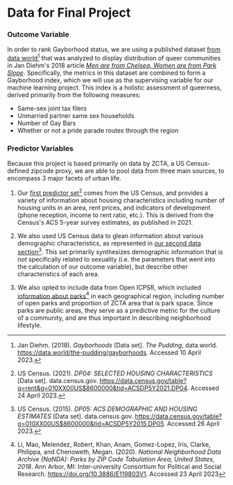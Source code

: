 # Data for Final Project

### Outcome Variable

In order to rank Gayborhood status, we are using a published dataset [from data world](https://data.world/the-pudding/gayborhoods)[^1] that was analyzed to display distribution of queer communities in Jan Diehm's 2018 article [*Men are from Chelsea, Women are from Park Slope*](https://pudding.cool/2018/06/gayborhoods/). Specifically, the metrics in this dataset are combined to form a Gayborhood index, which we will use as the supervising variable for our machine learning project. This index is a holistic assessment of queerness, derived primarily from the following measures:

[^1]: Jan Diehm. (2018). *Gayborhoods* [Data set]. *The Pudding*, data.world. https://data.world/the-pudding/gayborhoods. Accessed 10 April 2023.

- Same-sex joint tax filers
- Unmarried partner same sex households
- Number of Gay Bars
- Whether or not a pride parade routes through the region

### Predictor Variables

Because this project is based primarily on data by ZCTA, a US Census-defined zipcode proxy, we are able to pool data from three main sources, to encompass 3 major facets of urban life.


1. Our [first predictor set](https://data.census.gov/table?q=rent&g=010XX00US$8600000&tid=ACSDP5Y2021.DP04)[^2] comes from the US Census, and provides a variety of information about housing characteristics including number of housing units in an area, rent prices, and indicators of development (phone reception, income to rent ratio, etc.). This is derived from the Census's ACS 5-year survey estimates, as published in 2021.

[^2]: US Census. (2021). *DP04: SELECTED HOUSING CHARACTERISTICS* [Data set]. data.census.gov. https://data.census.gov/table?q=rent&g=010XX00US$8600000&tid=ACSDP5Y2021.DP04. Accessed 24 April 2023.


2. We also used US Census data to glean information about various demographic characteristics, as represented in [our second data section](https://data.census.gov/table?g=010XX00US$8600000&tid=ACSDP5Y2015.DP05)[^3]. This set primarily synthesizes demographic information that is *not* specifically related to sexuality (i.e. the parameters that went into the calculation of our outcome variable), but describe other characteristics of each area.

[^3]: US Census. (2015). *DP05: ACS DEMOGRAPHIC AND HOUSING ESTIMATES* [Data set]. data.census.gov. https://data.census.gov/table?g=010XX00US$8600000&tid=ACSDP5Y2015.DP05. Accessed 26 April 2023.


3. We also opted to include data from Open ICPSR, which included [information about parks](https://doi.org/10.3886/E119803V1)[^4] in each geographical region, including number of open parks and proportion of ZCTA area that is park space. Since parks are public areas, they serve as a predictive metric for the culture of a community, and are thus important in describing neighborhood lifestyle.

[^4]: Li, Mao, Melendez, Robert, Khan, Anam, Gomez-Lopez, Iris, Clarke, Philippa, and Chenoweth, Megan. (2020). *National Neighborhood Data Archive (NaNDA): Parks by ZIP Code Tabulation Area, United States, 2018*. Ann Arbor, MI: Inter-university Consortium for Political and Social Research. https://doi.org/10.3886/E119803V1. Accessed 23 April 2023

